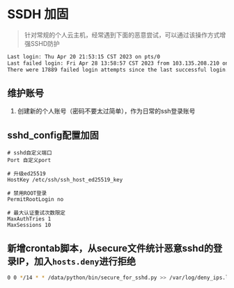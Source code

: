# SSDH 加固

> 针对常规的个人云主机，经常遇到下面的恶意尝试，可以通过该操作方式增强SSHD防护

```bash
Last login: Thu Apr 20 21:53:15 CST 2023 on pts/0
Last failed login: Fri Apr 28 13:58:57 CST 2023 from 103.135.208.210 on ssh:notty
There were 17889 failed login attempts since the last successful login.
```

## 维护账号

1. 创建新的个人账号（密码不要太过简单），作为日常的ssh登录账号

## sshd_config配置加固

```
# sshd自定义端口
Port 自定义port

# 升级ed25519
HostKey /etc/ssh/ssh_host_ed25519_key

# 禁用ROOT登录
PermitRootLogin no

# 最大认证重试次数限定
MaxAuthTries 1
MaxSessions 10
```

## 新增crontab脚本，从secure文件统计恶意sshd的登录IP，加入`hosts.deny`进行拒绝

```bash
0 0 */14 * * /data/python/bin/secure_for_sshd.py >> /var/log/deny_ips.log
```

